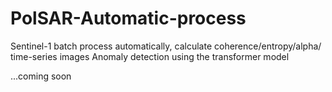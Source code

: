 # PolSAR-Automatic-process
Sentinel-1 batch process automatically, calculate coherence/entropy/alpha/ time-series images
Anomaly detection using the transformer model

...coming soon
